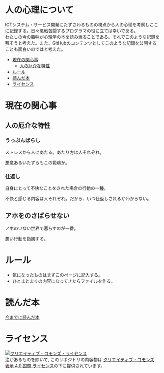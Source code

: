 # 人の心理について

ICTシステム・サービス開発にたずさわるものの視点から人の心理を考察しここに記録する。日々悪戦苦闘するプログラマの役に立てば幸いである。  
わたしの今の趣味が心理学の本を読み漁ることである。それでこのような記録を残そうと考えた。また、GitHubのコンテンツとしてこのような記録を公開することも面白いのではと考えた。

* [現在の関心事](#現在の関心事)
    * [人の厄介な特性](#人の厄介な特性)
* [ルール](#ルール)
* [読んだ本](#読んだ本)
* [ライセンス](#ライセンス)

# 現在の関心事

## 人の厄介な特性

### うっぷんばらし

ストレスから人にあたる。あたり方は人それぞれ。

悪意あるいたずらもこの範疇か。

### 仕返し

自身にとって不快なことをされた場合の行動の一種。

不快と感じる内容は人それぞれ。だから、いつ仕返しされるかわからない。

## アホをのさばらせない

アホのいない世界で暮らすのが一番。

悪い行動を指摘する。

# ルール

* 気になったものはまずこのページに記入する。
* ひとまとまりの内容になってきたらファイルを作る。

# 読んだ本

[今までに読んだ本](./Books.md)

# ライセンス

<a rel="license" href="http://creativecommons.org/licenses/by/4.0/"><img alt="クリエイティブ・コモンズ・ライセンス" style="border-width:0" src="https://i.creativecommons.org/l/by/4.0/88x31.png" /></a><br /> 注があるものを除いて, このリポジトリの内容物は <a rel="license" href="http://creativecommons.org/licenses/by/4.0/">クリエイティブ・コモンズ 表示 4.0 国際 ライセンス</a>の下に提供されています。
